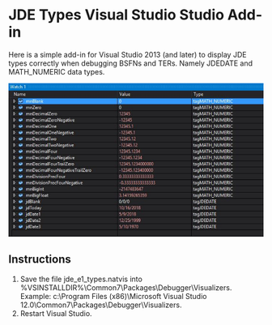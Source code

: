 # JDE Types Visual Studio Studio Add-in

Here is a simple add-in for Visual Studio 2013 (and later) to display JDE types correctly when debugging BSFNs and TERs. Namely JDEDATE and MATH_NUMERIC data types.

![screenshot1](images/JdeDataTypesVSDebuggerExample.JPG?raw=true)

## Instructions
1. Save the file jde_e1_types.natvis into %VSINSTALLDIR%\Common7\Packages\Debugger\Visualizers. Example: c:\Program Files (x86)\Microsoft Visual Studio 12.0\Common7\Packages\Debugger\Visualizers.
2. Restart Visual Studio.
